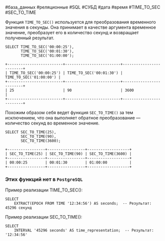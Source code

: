 #база_данных #реляционные #SQL #СУБД #дата #время #TIME_TO_SEC #SEC_TO_TIME

Функция `TIME_TO_SEC()` используется для преобразования временного значения в секунды. Она принимает в качестве аргумента временное значение, преобразует его в количество секунд и возвращает полученный результат.
```MySQL
SELECT TIME_TO_SEC('00:00:25'),
       TIME_TO_SEC('00:01:30'),
       TIME_TO_SEC('01:00:00');
```
```
+-------------------------+-------------------------+-------------------------+
| TIME_TO_SEC('00:00:25') | TIME_TO_SEC('00:01:30') | TIME_TO_SEC('01:00:00') |
+-------------------------+-------------------------+-------------------------+
| 25                      | 90                      | 3600                    |
+-------------------------+-------------------------+-------------------------+
```

Похожим образом себя ведет функция `SEC_TO_TIME()` за тем исключением, что она выполняет обратное преобразование — количество секунд во временное значение.
```MySQL
SELECT SEC_TO_TIME(25),
       SEC_TO_TIME(90),
       SEC_TO_TIME(3600);
```
```
+-----------------+-----------------+-------------------+
| SEC_TO_TIME(25) | SEC_TO_TIME(90) | SEC_TO_TIME(3600) |
+-----------------+-----------------+-------------------+
| 00:00:25        | 00:01:30        | 01:00:00          |
+-----------------+-----------------+-------------------+
```
### Этих функций нет в `PostgreSQL`
Пример реализации TIME_TO_SEC():
```PostgreSQL
SELECT
    EXTRACT(EPOCH FROM TIME '12:34:56') AS seconds;  -- Результат: 45296 секунд
```

Пример реализации SEC_TO_TIME():
```PostgreSQL
SELECT
    INTERVAL '45296 seconds' AS time_representation;  -- Результат: '12:34:56'
```